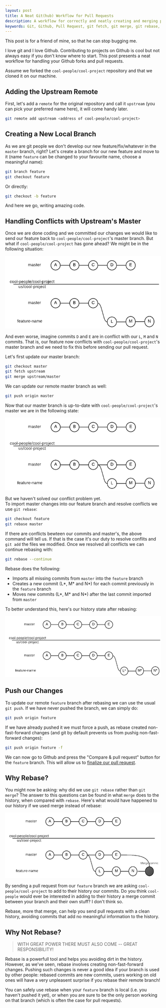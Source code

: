 ```yaml
---
layout: post
title: A Neat Git(hub) Workflow for Pull Requests
description: A workflow for correctly and neatly creating and merging pull requests on Github
keywords: Git, Github, Pull Request, git fetch, git merge, git rebase, git pull, git remote, version management
---
```


This post is for a friend of mine, so that he can stop bugging me.  

I love git and I love Github. Contributing to projects on Github is cool but not always easy if you
don't know where to start. This post presents a neat workflow for handling your Github forks
and pull requests.

Assume we forked the `cool-people/cool-project` repository and that we cloned it on our machine.

## Adding the Upstream Remote

First, let's add a `remote` for the original repository and call it `upstream` (you can pick
your preferred name here), it will come handy later.

```bash
git remote add upstream <address of cool-people/cool-project>
```

## Creating a New Local Branch

As we are git people we don't develop our new feature/fix/whatever in the `master` branch, right? 
Let's create a branch for our new feature and move to it 
(name `feature` can be changed to your favourite name, choose a meaningful name):

```bash
git branch feature
git checkout feature
```
Or directly:

```bash
git checkout -b feature
```
And here we go, writing amazing code.

## Handling Conflicts with Upstream's Master

Once we are done coding and we committed our changes we would like to send our feature back to
`cool-people/cool-project`'s master branch. But what if `cool-people/cool-project` has gone ahead?
We might be in the following situation:

<div align="center">
<img alt="Upstream master branch is ahead of PR with conflicts" src ="/public/images/conflicting-master.png" title="Remote master branch is ahead of PR with conflicts" />
</div>

And even worse, imagine commits `D` and `E` are in conflict with our `L`, `M` and `N` commits. 
That is, our feature now conflicts 
with `cool-people/cool-project`'s master branch and we need to fix this before sending our pull request.  

Let's first update our master branch:

```bash
git checkout master
git fetch upstream
git merge upstream/master
```
We can update our remote master branch as well:

```bash
git push origin master
```

Now that our master branch is up-to-date with `cool-people/cool-project`'s master we are in the following state:
<div align="center">
<img alt="Our master branch is even with upstream branch" src ="/public/images/updated-master.png" title="Our master branch is even with upstream branch" />
</div>

But we haven't solved our conflict problem yet.  
To import master changes into our feature branch and resolve conflicts we use `git rebase`:

```bash
git checkout feature
git rebase master
```
If there are conflicts bewteen our commits and master's, the above command will tell us.
If that is the case it's our duty to resolve conflits and `git add` the files we modified.
Once we resolved all conflicts we can continue rebasing with:

```bash
git rebase --continue
```
Rebase does the following:  

- Imports all missing commits from `master` into the `feature` branch  
-  Creates a new commit (L\*, M\* and N\*) for each commit previously in the `feature` branch  
-  Moves new commits (L\*, M\* and N\*) after the last commit imported from `master`

To better understand this, here's our history state after rebasing:
<div align="center">
<img alt="Feature branch after rebase" src ="/public/images/rebased-feature.png" title="Feature branch after rebase" />
</div>

## Push our Changes

To update our remote `feature` branch after rebasing we can use the usual `git push`.
If we have never pushed the branch, we can simply do:

```bash
git push origin feature
```
If we have already pushed it we must force a push, as rebase created non-fast-forward changes 
(and git by default prevents us from pushig non-fast-forward changes):

```bash
git push origin feature -f
```
We can now go to Github and press the "Compare & pull request" button for the `feature` branch.
This will allow us to [finalize our pull request](https://help.github.com/articles/using-pull-requests/).

## Why Rebase?

You might now be asking: why did we use `git rebase` rather than `git merge`?
The answer to this questions can be found in what `merge` does to the history, when compared with `rebase`.
Here's what would have happened to our history if we used merge instead of rebase:
<div align="center">
<img alt="Feature branch after merge" src ="/public/images/merged-feature.png" title="Feature branch after merge" />
</div>

By sending a pull request from our `feature` branch we are asking `cool-people/cool-project` to add
to their history our commits. Do you think `cool-people` would ever be interested in adding to their
history a merge commit between your branch and their own stuff? I don't think so.  

Rebase, more that merge, can help you send pull requests with a clean history, avoiding commits
that add no meaningful information to the history.

## Why Not Rebase?

> WITH GREAT POWER THERE MUST ALSO COME -- GREAT RESPONSIBILITY!

Rebase is a powerfull tool and helps you avoiding dirt in the history. However, as we've seen, rebase involves
creating non-fast-forward changes. Pushing such changes is never a good idea if your branch is used by
other people: rebased commits are new commits, users working on old ones will have a very unpleasent surprise
if you rebase their remote branch!

You can safely use rebase when your `feature` branch is local (i.e. you haven't pushed it yet), or when you
are sure to be the only person working on that branch (which is often the case for pull requests).